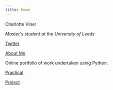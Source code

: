 ```yaml
---
title: Home
---
```


Charlotte Viner

*Master's student at the University of Leeds*

<a href="https://twitter.com/charlotteviner" target ="_blank" style="text-align:center">Twitter</a>

[About Me](https://charlotteviner.github.io/aboutme.html)

Online portfolio of work undertaken using Python.

[Practical](https://charlotteviner.github.io/practical.html)

[Project](https://charlotteviner.github.io/index2.html)
